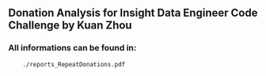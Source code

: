 
## Donation Analysis for Insight Data Engineer Code Challenge by Kuan Zhou 

### All informations can be found in:
        ./reports_RepeatDonations.pdf 

